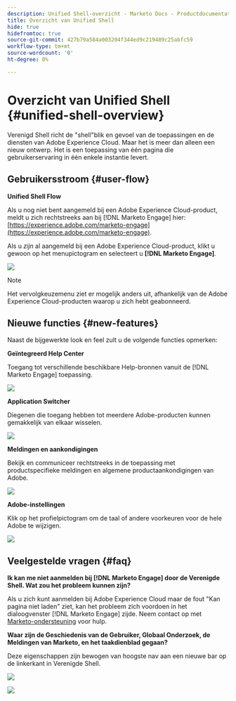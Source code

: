 ```yaml
---
description: Unified Shell-overzicht - Marketo Docs - Productdocumentatie
title: Overzicht van Unified Shell
hide: true
hidefromtoc: true
source-git-commit: 427b79a584a003204f344ed9c219489c25abfc59
workflow-type: tm+mt
source-wordcount: '0'
ht-degree: 0%

---
```


# Overzicht van Unified Shell {#unified-shell-overview}

Verenigd Shell richt de &quot;shell&quot;blik en gevoel van de toepassingen en de diensten van Adobe Experience Cloud. Maar het is meer dan alleen een nieuw ontwerp. Het is een toepassing van één pagina die gebruikerservaring in één enkele instantie levert.

## Gebruikersstroom {#user-flow}

**Unified Shell Flow**

Als u nog niet bent aangemeld bij een Adobe Experience Cloud-product, meldt u zich rechtstreeks aan bij [!DNL Marketo Engage] hier: [https://experience.adobe.com/marketo-engage](https://experience.adobe.com/marketo-engage).

Als u _zijn_ al aangemeld bij een Adobe Experience Cloud-product, klikt u gewoon op het menupictogram en selecteert u **[!DNL Marketo Engage]**.

![](assets/unified-shell-overview-1.png)

>[!NOTE]
>
>Het vervolgkeuzemenu ziet er mogelijk anders uit, afhankelijk van de Adobe Experience Cloud-producten waarop u zich hebt geabonneerd.

## Nieuwe functies {#new-features}

Naast de bijgewerkte look en feel zult u de volgende functies opmerken:

**Geïntegreerd Help Center**

Toegang tot verschillende beschikbare Help-bronnen vanuit de [!DNL Marketo Engage] toepassing.

![](assets/unified-shell-overview-2.png)

**Application Switcher**

Diegenen die toegang hebben tot meerdere Adobe-producten kunnen gemakkelijk van elkaar wisselen.

![](assets/unified-shell-overview-3.png)

**Meldingen en aankondigingen**

Bekijk en communiceer rechtstreeks in de toepassing met productspecifieke meldingen en algemene productaankondigingen van Adobe.

![](assets/unified-shell-overview-4.png)

**Adobe-instellingen**

Klik op het profielpictogram om de taal of andere voorkeuren voor de hele Adobe te wijzigen.

![](assets/unified-shell-overview-5.png)

## Veelgestelde vragen {#faq}

**Ik kan me niet aanmelden bij [!DNL Marketo Engage] door de Verenigde Shell. Wat zou het probleem kunnen zijn?**

Als u zich kunt aanmelden bij Adobe Experience Cloud maar de fout &quot;Kan pagina niet laden&quot; ziet, kan het probleem zich voordoen in het dialoogvenster [!DNL Marketo Engage] zijde. Neem contact op met [Marketo-ondersteuning](https://nation.marketo.com/t5/support/ct-p/Support) voor hulp.

**Waar zijn de Geschiedenis van de Gebruiker, Globaal Onderzoek, de Meldingen van Marketo, en het taakdienblad gegaan?**

Deze eigenschappen zijn bewogen van hoogste nav aan een nieuwe bar op de linkerkant in Verenigde Shell.

![](assets/unified-shell-overview-6.png)

![](assets/unified-shell-overview-7.png)
